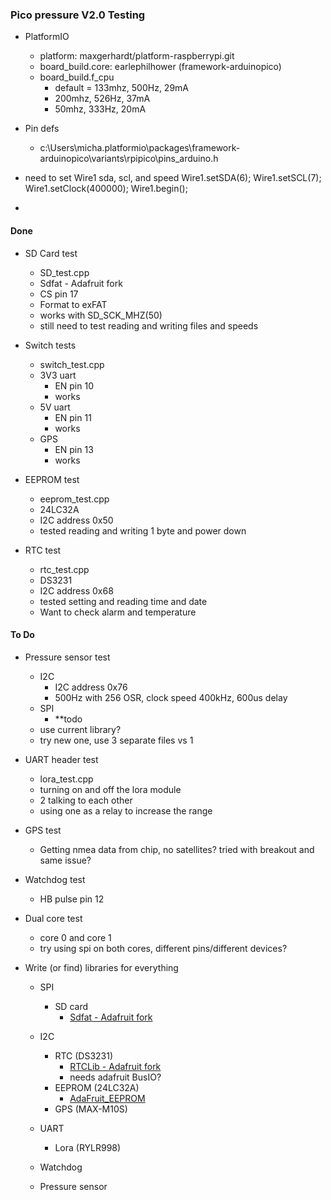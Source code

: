 ### Pico pressure V2.0 Testing
- PlatformIO
    - platform: maxgerhardt/platform-raspberrypi.git
    - board_build.core: earlephilhower (framework-arduinopico)
    - board_build.f_cpu
        - default = 133mhz, 500Hz, 29mA
        - 200mhz, 526Hz, 37mA
        - 50mhz, 333Hz, 20mA

- Pin defs
    - c:\Users\micha\.platformio\packages\framework-arduinopico\variants\rpipico\pins_arduino.h

- need to set Wire1 sda, scl, and speed
    Wire1.setSDA(6);
    Wire1.setSCL(7);
    Wire1.setClock(400000);
    Wire1.begin();

- 

#### Done

- SD Card test
    - SD_test.cpp
    - Sdfat - Adafruit fork
    - CS pin 17
    - Format to exFAT
    - works with SD_SCK_MHZ(50)
    - still need to test reading and writing files and speeds


- Switch tests
    - switch_test.cpp
    - 3V3 uart
        - EN pin 10
        - works
    - 5V uart
        - EN pin 11
        - works
    - GPS
        - EN pin 13
        - works

- EEPROM test
    - eeprom_test.cpp
    - 24LC32A
    - I2C address 0x50
    - tested reading and writing 1 byte and power down

- RTC test
    - rtc_test.cpp
    - DS3231
    - I2C address 0x68
    - tested setting and reading time and date
    - Want to check alarm and temperature

#### To Do
- Pressure sensor test
    - I2C
        - I2C address 0x76
        - 500Hz with 256 OSR, clock speed 400kHz, 600us delay
    - SPI
        - **todo
    - use current library?
    - try new one, use 3 separate files vs 1


- UART header test
    - lora_test.cpp
    - turning on and off the lora module
    - 2 talking to each other
    - using one as a relay to increase the range

- GPS test
    - Getting nmea data from chip, no satellites? tried with breakout and same issue?


- Watchdog test
    - HB pulse pin 12

- Dual core test
    - core 0 and core 1
    - try using spi on both cores, different pins/different devices?


- Write (or find) libraries for everything
    - SPI
        - SD card
            - [Sdfat - Adafruit fork](https://github.com/adafruit/SdFat)
    - I2C
        - RTC (DS3231)
            - [RTCLib - Adafruit fork](https://github.com/adafruit/RTClib)
            - needs adafruit BusIO?
        - EEPROM (24LC32A)
            - [AdaFruit_EEPROM](https://github.com/adafruit/Adafruit_FRAM_I2C)
        - GPS (MAX-M10S)
    - UART
        - Lora (RYLR998)
        
    - Watchdog 

    - Pressure sensor